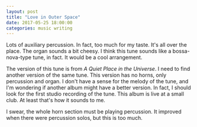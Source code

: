 ```yaml
---
layout: post
title: "Love in Outer Space"
date: 2017-05-25 18:00:00
categories: music writing
---
```


Lots of auxiliary percussion. In fact, too much for my taste. It's all over the place. The organ sounds a bit cheesy. I think this tune sounds like a bossa-nova-type tune, in fact. It would be a cool arrangement.

The version of this tune is from *A Quiet Place in the Universe*. I need to find another version of the same tune. This version has no horns, only percussion and organ. I don't have a sense for the melody of the tune, and I'm wondering if another album might have a better version. In fact, I should look for the first studio recording of the tune. This album is live at a small club. At least that's how it sounds to me.

I swear, the whole horn section must be playing percussion. It improved when there were percussion solos, but this is too much.
